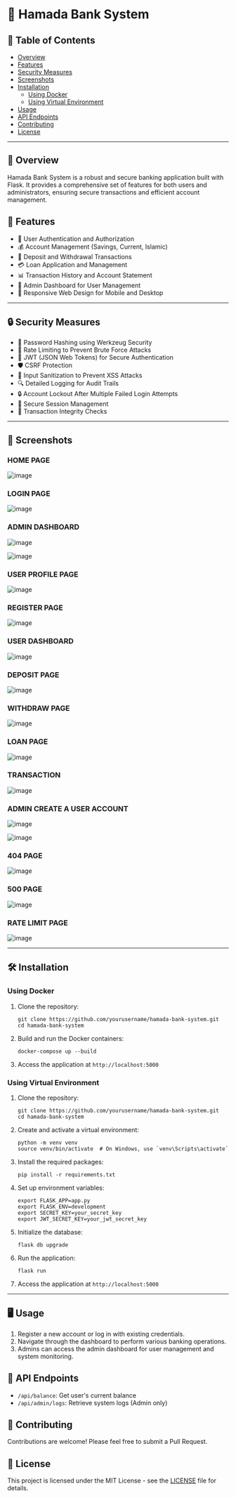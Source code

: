 # 🏦 Hamada Bank System

## 📑 Table of Contents
- [Overview](#overview)
- [Features](#features)
- [Security Measures](#security-measures)
- [Screenshots](#screenshots)
- [Installation](#installation)
  - [Using Docker](#using-docker)
  - [Using Virtual Environment](#using-virtual-environment)
- [Usage](#usage)
- [API Endpoints](#api-endpoints)
- [Contributing](#contributing)
- [License](#license)

---

## 🌟 Overview

Hamada Bank System is a robust and secure banking application built with Flask. It provides a comprehensive set of features for both users and administrators, ensuring secure transactions and efficient account management.

## 🚀 Features

- 👤 User Authentication and Authorization
- 💰 Account Management (Savings, Current, Islamic)
- 💸 Deposit and Withdrawal Transactions
- 💳 Loan Application and Management
- 📊 Transaction History and Account Statement
- 👑 Admin Dashboard for User Management
- 📱 Responsive Web Design for Mobile and Desktop

---

## 🔒 Security Measures

- 🔐 Password Hashing using Werkzeug Security
- 🚫 Rate Limiting to Prevent Brute Force Attacks
- 🔑 JWT (JSON Web Tokens) for Secure Authentication
- 🛡️ CSRF Protection
- 🧹 Input Sanitization to Prevent XSS Attacks
- 🔍 Detailed Logging for Audit Trails
- 🔒 Account Lockout After Multiple Failed Login Attempts
- 🔐 Secure Session Management
- 📜 Transaction Integrity Checks

---

## 📸 Screenshots

### HOME PAGE
![image](https://github.com/user-attachments/assets/acc6200d-bb8f-4364-a1f1-bc1113e0f2c1)

### LOGIN PAGE 
![image](https://github.com/user-attachments/assets/f3705284-b41a-4139-bda8-97cf023bc895)

### ADMIN DASHBOARD
![image](https://github.com/user-attachments/assets/4702813b-317b-4073-883c-289f5be71a3d)

![image](https://github.com/user-attachments/assets/144042a7-8901-4d31-9500-40f76aa65bc5)

### USER PROFILE PAGE
![image](https://github.com/user-attachments/assets/04e9d6cd-7c16-4248-acc9-af5e061fd239)

### REGISTER PAGE
![image](https://github.com/user-attachments/assets/4e27437e-7be0-4b83-aa19-16773c31bd3a)

### USER DASHBOARD
![image](https://github.com/user-attachments/assets/ebe2f82b-df16-4422-8c90-eb67364b090c)

### DEPOSIT PAGE
![image](https://github.com/user-attachments/assets/4967f965-9ed9-410f-819a-1d7a15cbd316)

### WITHDRAW PAGE
![image](https://github.com/user-attachments/assets/8a21105e-fbfd-4440-9a1c-717669a78304)

### LOAN PAGE
![image](https://github.com/user-attachments/assets/b0b6f4ec-6490-4112-9831-ac5e0980fe88)

### TRANSACTION 
![image](https://github.com/user-attachments/assets/cd35cfb5-af74-45a1-a1d4-1ce4b9d80b2b)

### ADMIN CREATE A USER ACCOUNT
![image](https://github.com/user-attachments/assets/0438f2e3-9231-468d-8ce8-7c293a8062bd)

![image](https://github.com/user-attachments/assets/885a8376-cd8f-41f7-b6a0-591b5bd794de)

### 404 PAGE
![image](https://github.com/user-attachments/assets/8119d80b-152e-4c9c-a287-c460b05b766d)

### 500 PAGE
![image](https://github.com/user-attachments/assets/8d2badb3-7998-45ac-9fb4-416972421048)

### RATE LIMIT PAGE
![image](https://github.com/user-attachments/assets/b7c41958-12a4-46a1-bab7-baf29c9e287c)


---


## 🛠️ Installation

### Using Docker

1. Clone the repository:
   ```
   git clone https://github.com/yourusername/hamada-bank-system.git
   cd hamada-bank-system
   ```

2. Build and run the Docker containers:
   ```
   docker-compose up --build
   ```

3. Access the application at `http://localhost:5000`

### Using Virtual Environment

1. Clone the repository:
   ```
   git clone https://github.com/yourusername/hamada-bank-system.git
   cd hamada-bank-system
   ```

2. Create and activate a virtual environment:
   ```
   python -m venv venv
   source venv/bin/activate  # On Windows, use `venv\Scripts\activate`
   ```

3. Install the required packages:
   ```
   pip install -r requirements.txt
   ```

4. Set up environment variables:
   ```
   export FLASK_APP=app.py
   export FLASK_ENV=development
   export SECRET_KEY=your_secret_key
   export JWT_SECRET_KEY=your_jwt_secret_key
   ```

5. Initialize the database:
   ```
   flask db upgrade
   ```

6. Run the application:
   ```
   flask run
   ```

7. Access the application at `http://localhost:5000`

---

## 🖥️ Usage

1. Register a new account or log in with existing credentials.
2. Navigate through the dashboard to perform various banking operations.
3. Admins can access the admin dashboard for user management and system monitoring.

## 🔗 API Endpoints

- `/api/balance`: Get user's current balance
- `/api/admin/logs`: Retrieve system logs (Admin only)

## 🤝 Contributing

Contributions are welcome! Please feel free to submit a Pull Request.

## 📄 License

This project is licensed under the MIT License - see the [LICENSE](LICENSE) file for details.
